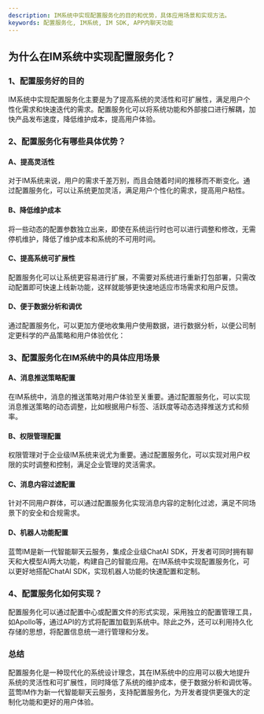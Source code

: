 ```yaml
---
description: IM系统中实现配置服务化的目的和优势，具体应用场景和实现方法。
keywords: 配置服务化, IM系统, IM SDK, APP内聊天功能
---
```

## 为什么在IM系统中实现配置服务化？

###  1、配置服务好的目的

IM系统中实现配置服务化主要是为了提高系统的灵活性和可扩展性，满足用户个性化需求和快速迭代的需求。配置服务化可以将系统功能和外部接口进行解耦，加快产品发布速度，降低维护成本，提高用户体验。

### 2、配置服务化有哪些具体优势？

#### A、提高灵活性
对于IM系统来说，用户的需求千差万别，而且会随着时间的推移而不断变化。通过配置服务化，可以让系统更加灵活，满足用户个性化的需求，提高用户粘性。

#### B、降低维护成本
将一些动态的配置参数独立出来，即使在系统运行时也可以进行调整和修改，无需停机维护，降低了维护成本和系统的不可用时间。

#### C、提高系统可扩展性
配置服务化可以让系统更容易进行扩展，不需要对系统进行重新打包部署，只需改动配置即可快速上线新功能，这样就能够更快速地适应市场需求和用户反馈。

#### D、便于数据分析和调优
通过配置服务化，可以更加方便地收集用户使用数据，进行数据分析，以便公司制定更科学的产品策略和用户体验优化：

### 3、配置服务化在IM系统中的具体应用场景

#### A、消息推送策略配置
在IM系统中，消息的推送策略对用户体验至关重要。通过配置服务化，可以实现消息推送策略的动态调整，比如根据用户标签、活跃度等动态选择推送方式和频率。

#### B、权限管理配置
权限管理对于企业级IM系统来说尤为重要。通过配置服务化，可以实现对用户权限的实时调整和控制，满足企业管理的灵活需求。

#### C、消息内容过滤配置
针对不同用户群体，可以通过配置服务化实现消息内容的定制化过滤，满足不同场景下的安全和合规需求。

#### D、机器人功能配置
蓝莺IM是新一代智能聊天云服务，集成企业级ChatAI SDK，开发者可同时拥有聊天和大模型AI两大功能，构建自己的智能应用。在IM系统中实现配置服务化，可以更好地搭配ChatAI SDK，实现机器人功能的快速配置和定制。

### 4、配置服务化如何实现？
配置服务化可以通过配置中心或配置文件的形式实现，采用独立的配置管理工具，如Apollo等，通过API的方式将配置加载到系统中。除此之外，还可以利用持久化存储的思想，将配置信息统一进行管理和分发。

### 总结
配置服务化是一种现代化的系统设计理念，其在IM系统中的应用可以极大地提升系统的灵活性和可扩展性，同时降低了系统的维护成本，便于数据分析和调优等。蓝莺IM作为新一代智能聊天云服务，支持配置服务化，为开发者提供更强大的定制化功能和更好的用户体验。
